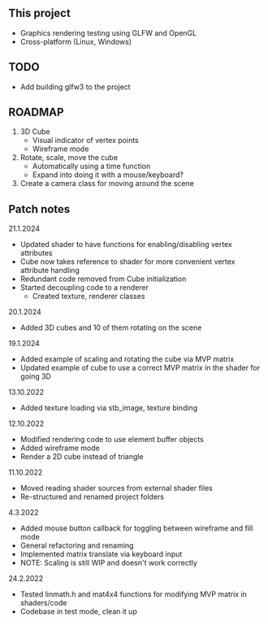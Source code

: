This project
------------
- Graphics rendering testing using GLFW and OpenGL
- Cross-platform (Linux, Windows)

TODO
-------------
- Add building glfw3 to the project

ROADMAP
-------
1. 3D Cube
    - Visual indicator of vertex points
    - Wireframe mode
2. Rotate, scale, move the cube
    - Automatically using a time function
    - Expand into doing it with a mouse/keyboard?
3. Create a camera class for moving around the scene


Patch notes
-----------
21.1.2024

- Updated shader to have functions for enabling/disabling vertex attributes
- Cube now takes reference to shader for more convenient vertex attribute handling
- Redundant code removed from Cube initialization
- Started decoupling code to a renderer
    * Created texture, renderer classes

20.1.2024

- Added 3D cubes and 10 of them rotating on the scene

19.1.2024

- Added example of scaling and rotating the cube via MVP matrix
- Updated example of cube to use a correct MVP matrix in the shader for going 3D

13.10.2022

- Added texture loading via stb_image, texture binding

12.10.2022

- Modified rendering code to use element buffer objects
- Added wireframe mode
- Render a 2D cube instead of triangle

11.10.2022

- Moved reading shader sources from external shader files
- Re-structured and renamed project folders

4.3.2022

- Added mouse button callback for toggling between wireframe and fill mode
- General refactoring and renaming
- Implemented matrix translate via keyboard input
- NOTE: Scaling is still WIP and doesn't work correctly 

24.2.2022

- Tested linmath.h and mat4x4 functions for modifying MVP matrix in shaders/code
- Codebase in test mode, clean it up